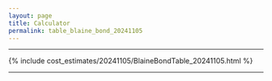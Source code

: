 ```yaml
---
layout: page
title: Calculator
permalink: table_blaine_bond_20241105
---
```


___

{% include cost_estimates/20241105/BlaineBondTable_20241105.html %}

___


